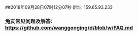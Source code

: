 ##2018年09月28日07时12分07秒 新址: 159.65.93.233
### 兔友常见问题及解答: https://github.com/wanggonging/d/blob/w/FAQ.md
